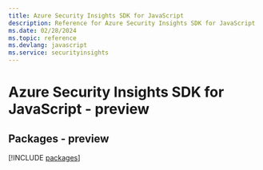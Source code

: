 ```yaml
---
title: Azure Security Insights SDK for JavaScript
description: Reference for Azure Security Insights SDK for JavaScript
ms.date: 02/28/2024
ms.topic: reference
ms.devlang: javascript
ms.service: securityinsights
---
```

# Azure Security Insights SDK for JavaScript - preview
## Packages - preview
[!INCLUDE [packages](security-insights-index.md)]